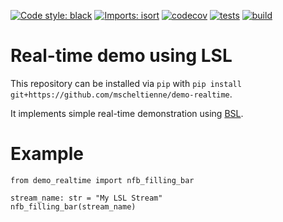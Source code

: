 [![Code style: black](https://img.shields.io/badge/code%20style-black-000000.svg)](https://github.com/psf/black)
[![Imports: isort](https://img.shields.io/badge/%20imports-isort-%231674b1?style=flat&labelColor=ef8336)](https://pycqa.github.io/isort/)
[![codecov](https://codecov.io/gh/mscheltienne/demo-realtime/branch/main/graph/badge.svg?token=EN5L5ZS6HG)](https://codecov.io/gh/mscheltienne/demo-realtime)
[![tests](https://github.com/mscheltienne/demo-realtime/actions/workflows/pytest.yml/badge.svg?branch=main)](https://github.com/mscheltienne/demo-realtime/actions/workflows/pytest.yml)
[![build](https://github.com/mscheltienne/demo-realtime/actions/workflows/build.yml/badge.svg?branch=main)](https://github.com/mscheltienne/demo-realtime/actions/workflows/build.yml)

# Real-time demo using LSL

This repository can be installed via `pip` with `pip install git+https://github.com/mscheltienne/demo-realtime`.

It implements simple real-time demonstration using [BSL](https://bsl-tools.github.io/).

# Example

```
from demo_realtime import nfb_filling_bar

stream_name: str = "My LSL Stream"
nfb_filling_bar(stream_name)
```
